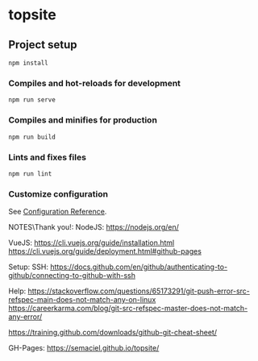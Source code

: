 # topsite

## Project setup
```
npm install
```

### Compiles and hot-reloads for development
```
npm run serve
```

### Compiles and minifies for production
```
npm run build
```

### Lints and fixes files
```
npm run lint
```

### Customize configuration
See [Configuration Reference](https://cli.vuejs.org/config/).


NOTES\Thank you!:
NodeJS:
https://nodejs.org/en/

VueJS:
https://cli.vuejs.org/guide/installation.html
https://cli.vuejs.org/guide/deployment.html#github-pages

Setup:
SSH: https://docs.github.com/en/github/authenticating-to-github/connecting-to-github-with-ssh

Help:
https://stackoverflow.com/questions/65173291/git-push-error-src-refspec-main-does-not-match-any-on-linux
https://careerkarma.com/blog/git-src-refspec-master-does-not-match-any-error/


https://training.github.com/downloads/github-git-cheat-sheet/ 

GH-Pages:
https://semaciel.github.io/topsite/